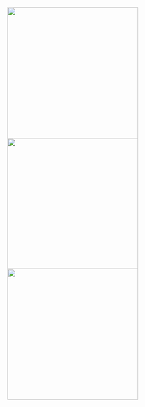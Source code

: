 <img src="_img/police.gif" width="300" height="auto"/>
<img src="_img/roulette.gif" width="300" height="auto"/>
<img src="_img/underglow.gif" width="300" height="auto"/>
